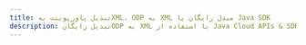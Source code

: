 ---title: تبدیل پاورپوینت بهXML، ODP به XML مبدل رایگان یا Java SDKdescription: تبدیل رایگانODP به XML با استفاده از Java Cloud APIs & SDK. همچنین اسناد Microsoft PowerPoint را در Cloud ایجاد، ویرایش و رندر کنید.---